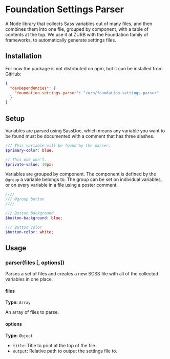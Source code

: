 # Foundation Settings Parser

A Node library that collects Sass variables out of many files, and then combines them into one file, grouped by component, with a table of contents at the top. We use it at ZURB with the Foundation family of frameworks, to automatically generate settings files.

## Installation

For now the package is not distributed on npm, but it can be installed from GitHub:

```json
{
  "devDependencies": {
    "foundation-settings-parser": "zurb/foundation-settings-parser"
  }
}
```

## Setup

Variables are parsed using SassDoc, which means any variable you want to be found must be documented with a comment that has three slashes.

```scss
/// This variable will be found by the parser.
$primary-color: blue;

// This one won't.
$private-value: 10px;
```

Variables are grouped by component. The component is defined by the `@group` a variable belongs to. The group can be set on individual variables, or on every variable in a file using a poster comment.

```scss
////
/// @group button
////

/// Button background
$button-background: blue;

/// Button color
$button-color: white;
``` 

## Usage

### parser(files [, options])

Parses a set of files and creates a new SCSS file with all of the collected variables in one place.

#### files

**Type:** `Array`

An array of files to parse.

#### options

**Type:** `Object`

- `title`: Title to print at the top of the file.
- `output`: Relative path to output the settings file to.
